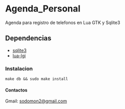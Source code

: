 # Agenda_Personal

Agenda para registro de telefonos en Lua GTK y Sqlite3

## Dependencias

- [sqlite3](https://www.sqlite.org/download.html)
- [lua-lgi](https://github.com/pavouk/lgi/)

### Instalacion
`make db && sudo make install`

#### Contactos

Gmail: sodomon2@gmail.com
